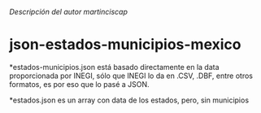 *Descripción del autor martinciscap*
# json-estados-municipios-mexico
*estados-municipios.json está basado directamente en la data proporcionada por INEGI,
sólo que INEGI lo da en .CSV, .DBF, entre otros formatos, es por eso que lo pasé a JSON.

*estados.json es un array con data de los estados, pero, sin municipios
